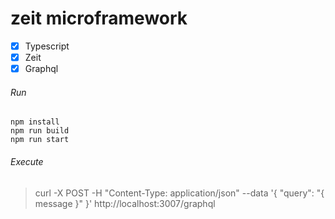 # zeit microframework

- [x] Typescript
- [x] Zeit
- [x] Graphql

###### Run

```
npm install
npm run build
npm run start
``` 

###### Execute

> curl -X POST -H "Content-Type: application/json"  --data '{ "query": "{ message }" }'  http://localhost:3007/graphql
